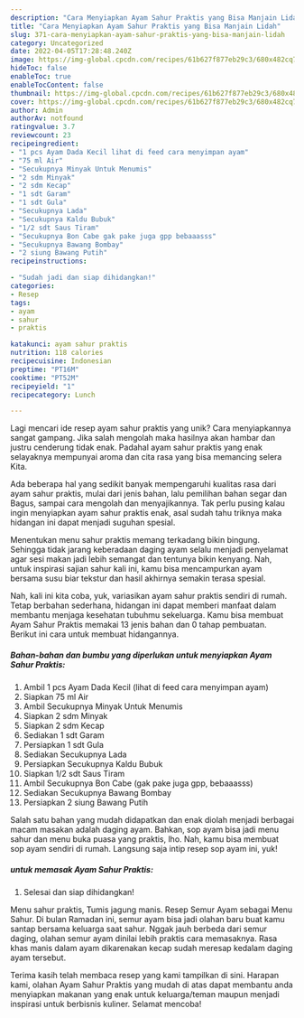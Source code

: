 ```yaml
---
description: "Cara Menyiapkan Ayam Sahur Praktis yang Bisa Manjain Lidah"
title: "Cara Menyiapkan Ayam Sahur Praktis yang Bisa Manjain Lidah"
slug: 371-cara-menyiapkan-ayam-sahur-praktis-yang-bisa-manjain-lidah
category: Uncategorized
date: 2022-04-05T17:28:48.240Z
image: https://img-global.cpcdn.com/recipes/61b627f877eb29c3/680x482cq70/ayam-sahur-praktis-foto-resep-utama.jpg
hideToc: false
enableToc: true
enableTocContent: false
thumbnail: https://img-global.cpcdn.com/recipes/61b627f877eb29c3/680x482cq70/ayam-sahur-praktis-foto-resep-utama.jpg
cover: https://img-global.cpcdn.com/recipes/61b627f877eb29c3/680x482cq70/ayam-sahur-praktis-foto-resep-utama.jpg
author: Admin
authorAv: notfound
ratingvalue: 3.7
reviewcount: 23
recipeingredient:
- "1 pcs Ayam Dada Kecil lihat di feed cara menyimpan ayam"
- "75 ml Air"
- "Secukupnya Minyak Untuk Menumis"
- "2 sdm Minyak"
- "2 sdm Kecap"
- "1 sdt Garam"
- "1 sdt Gula"
- "Secukupnya Lada"
- "Secukupnya Kaldu Bubuk"
- "1/2 sdt Saus Tiram"
- "Secukupnya Bon Cabe gak pake juga gpp bebaaasss"
- "Secukupnya Bawang Bombay"
- "2 siung Bawang Putih"
recipeinstructions:

- "Sudah jadi dan siap dihidangkan!"
categories:
- Resep
tags:
- ayam
- sahur
- praktis

katakunci: ayam sahur praktis 
nutrition: 118 calories
recipecuisine: Indonesian
preptime: "PT16M"
cooktime: "PT52M"
recipeyield: "1"
recipecategory: Lunch

---
```





Lagi mencari ide resep ayam sahur praktis yang unik? Cara menyiapkannya sangat gampang. Jika salah mengolah maka hasilnya akan hambar dan justru cenderung tidak enak. Padahal ayam sahur praktis yang enak selayaknya mempunyai aroma dan cita rasa yang bisa memancing selera Kita.





Ada beberapa hal yang sedikit banyak mempengaruhi kualitas rasa dari ayam sahur praktis, mulai dari jenis bahan, lalu pemilihan bahan segar dan Bagus, sampai cara mengolah dan menyajikannya. Tak perlu pusing kalau ingin menyiapkan ayam sahur praktis enak,      asal sudah tahu triknya maka hidangan ini dapat menjadi suguhan spesial.














Menentukan menu sahur praktis memang terkadang bikin bingung. Sehingga tidak jarang keberadaan daging ayam selalu menjadi penyelamat agar sesi makan jadi lebih semangat dan tentunya bikin kenyang. Nah, untuk inspirasi sajian sahur kali ini, kamu bisa mencampurkan ayam bersama susu biar tekstur dan hasil akhirnya semakin terasa spesial.






Nah, kali ini kita coba, yuk, variasikan ayam sahur praktis sendiri di rumah. Tetap berbahan sederhana, hidangan ini dapat memberi manfaat dalam membantu menjaga kesehatan tubuhmu sekeluarga. Kamu bisa membuat Ayam Sahur Praktis memakai 13 jenis bahan dan 0 tahap pembuatan. Berikut ini cara untuk membuat hidangannya.

<!--inarticleads1-->

##### Bahan-bahan dan bumbu yang diperlukan untuk menyiapkan Ayam Sahur Praktis:

1. Ambil 1 pcs Ayam Dada Kecil (lihat di feed cara menyimpan ayam)
1. Siapkan 75 ml Air
1. Ambil Secukupnya Minyak Untuk Menumis
1. Siapkan 2 sdm Minyak
1. Siapkan 2 sdm Kecap
1. Sediakan 1 sdt Garam
1. Persiapkan 1 sdt Gula
1. Sediakan Secukupnya Lada
1. Persiapkan Secukupnya Kaldu Bubuk
1. Siapkan 1/2 sdt Saus Tiram
1. Ambil Secukupnya Bon Cabe (gak pake juga gpp, bebaaasss)
1. Sediakan Secukupnya Bawang Bombay
1. Persiapkan 2 siung Bawang Putih


Salah satu bahan yang mudah didapatkan dan enak diolah menjadi berbagai macam masakan adalah daging ayam. Bahkan, sop ayam bisa jadi menu sahur dan menu buka puasa yang praktis, lho. Nah, kamu bisa membuat sop ayam sendiri di rumah. Langsung saja intip resep sop ayam ini, yuk! 

<!--inarticleads2-->

#####  untuk memasak Ayam Sahur Praktis:


1. Selesai dan siap dihidangkan!

Menu sahur praktis, Tumis jagung manis. Resep Semur Ayam sebagai Menu Sahur. Di bulan Ramadan ini, semur ayam bisa jadi olahan baru buat kamu santap bersama keluarga saat sahur. Nggak jauh berbeda dari semur daging, olahan semur ayam dinilai lebih praktis cara memasaknya. Rasa khas manis dalam ayam dikarenakan kecap sudah meresap kedalam daging ayam tersebut. 

Terima kasih telah membaca resep yang kami tampilkan di sini. Harapan kami, olahan Ayam Sahur Praktis yang mudah di atas dapat membantu anda menyiapkan makanan yang enak untuk keluarga/teman maupun menjadi inspirasi untuk berbisnis kuliner. Selamat mencoba!
